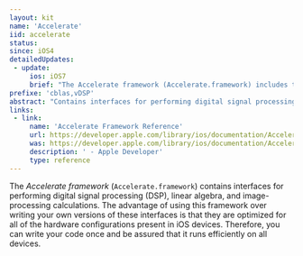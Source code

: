 ```yaml
---
layout: kit
name: 'Accelerate'
iid: accelerate
status: 
since: iOS4
detailedUpdates:
 - update:
     ios: iOS7
     brief: "The Accelerate framework (Accelerate.framework) includes the following enhancements: 1) Improved support for manipulating Core Graphics data types. 2) Support for working with grayscale images of 1, 2, or 4 bits per pixel. 3) New routines for converting images between different formats and transforming image contents. 4)Support for biquad (IIR) operations"
prefixe: 'cblas,vDSP'
abstract: "Contains interfaces for performing digital signal processing (DSP), linear algebra, and image-processing calculations."
links:
 - link:
     name: 'Accelerate Framework Reference'
     url: https://developer.apple.com/library/ios/documentation/Accelerate/Reference/AccelerateFWRef/index.html
     was: https://developer.apple.com/library/ios/documentation/Accelerate/Reference/AccelerateFWRef/_index.html
     description: ' - Apple Developer'
     type: reference
---
```


The *Accelerate framework* (`Accelerate.framework`) contains interfaces for performing digital signal processing (DSP), linear algebra, and image-processing calculations. The advantage of using this framework over writing your own versions of these interfaces is that they are optimized for all of the hardware configurations present in iOS devices. Therefore, you can write your code once and be assured that it runs efficiently on all devices.
